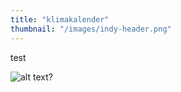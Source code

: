 ```yaml
---
title: "klimakalender"
thumbnail: "/images/indy-header.png"
---
```


test

![alt text?](/images/indy-header.png)
